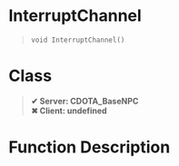 # InterruptChannel
> `void InterruptChannel()`
# Class
> __✔ Server: CDOTA_BaseNPC__  
> __✖ Client: undefined__  
# Function Description

